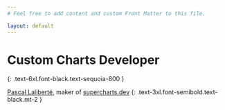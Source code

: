 ```yaml
---
# Feel free to add content and custom Front Matter to this file.

layout: default
---
```


# Custom Charts Developer
{: .text-6xl.font-black.text-sequoia-800 }

[Pascal Laliberté](https://twitter.com/pascallaliberte), maker of [supercharts.dev](https://supercharts.dev)
{: .text-3xl.font-semibold.text-black.mt-2 }